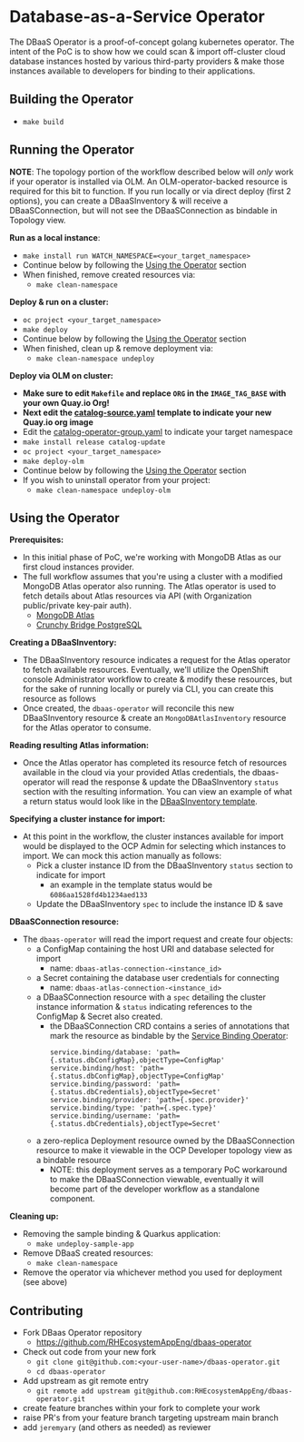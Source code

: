 # Database-as-a-Service Operator
The DBaaS Operator is a proof-of-concept golang kubernetes operator. The intent of the PoC is to show how we could
scan & import off-cluster cloud database instances hosted by various third-party providers & make those instances
available to developers for binding to their applications.

## Building the Operator
- `make build`

## Running the Operator
**NOTE**: The topology portion of the workflow described below will *only* work if your operator is installed via OLM.
An OLM-operator-backed resource is required for this bit to function. If you run locally or via direct deploy (first 2
options), you can create a DBaaSInventory & will receive a DBaaSConnection, but will not see the DBaaSConnection as
bindable in Topology view.

**Run as a local instance**:
- `make install run WATCH_NAMESPACE=<your_target_namespace>`
- Continue below by following the [Using the Operator](#using-the-operator) section
- When finished, remove created resources via:
  - `make clean-namespace`

**Deploy & run on a cluster:**
- `oc project <your_target_namespace>`
- `make deploy`
- Continue below by following the [Using the Operator](#using-the-operator) section
- When finished, clean up & remove deployment via:
  - `make clean-namespace undeploy`

**Deploy via OLM on cluster:**
- **Make sure to edit `Makefile` and replace `ORG` in the `IMAGE_TAG_BASE` with your own Quay.io Org!**
- **Next edit the [catalog-source.yaml](config/samples/catalog-source.yaml) template to indicate your new Quay.io org image**
- Edit the [catalog-operator-group.yaml](config/samples/catalog-operator-group.yaml) to indicate your target namespace
- `make install release catalog-update`
- `oc project <your_target_namespace>`
- `make deploy-olm`
- Continue below by following the [Using the Operator](#using-the-operator) section
- If you wish to uninstall operator from your project:
  - `make clean-namespace undeploy-olm`

## Using the Operator

**Prerequisites:**
- In this initial phase of PoC, we're working with MongoDB Atlas as our first cloud instances provider.
- The full workflow assumes that you're using a cluster with a modified MongoDB Atlas operator also running. The Atlas
  operator is used to fetch details about Atlas resources via API (with Organization public/private key-pair auth).
  - [MongoDB Atlas](https://github.com/RHEcosystemAppEng/mongodb-atlas-kubernetes)
  - [Crunchy Bridge PostgreSQL](https://github.com/CrunchyData/crunchy-bridge-operator)

**Creating a DBaaSInventory:**
- The DBaaSInventory resource indicates a request for the Atlas operator to fetch available resources. Eventually, we'll
  utilize the OpenShift console Administrator workflow to create & modify these resources, but for the sake of running
  locally or purely via CLI, you can create this resource as follows
- Once created, the `dbaas-operator` will reconcile this new DBaaSInventory resource & create an `MongoDBAtlasInventory` resource
  for the Atlas operator to consume.

**Reading resulting Atlas information:**
- Once the Atlas operator has completed its resource fetch of resources available in the cloud via your provided Atlas
  credentials, the dbaas-operator will read the response & update the DBaaSInventory `status` section with the resulting
  information. You can view an example of what a return status would look like in the
  [DBaaSInventory template](config/samples/dbaas_v1_DBaaSInventory.yaml).

**Specifying a cluster instance for import:**
- At this point in the workflow, the cluster instances available for import would be displayed to the OCP Admin for
  selecting which instances to import. We can mock this action manually as follows:
  - Pick a cluster instance ID from the DBaaSInventory `status` section to indicate for import
    - an example in the template status would be `6086aa1528fd4b1234aed133`
  - Update the DBaaSInventory `spec` to include the instance ID & save

**DBaaSConnection resource:**
- The `dbaas-operator` will read the import request and create four objects:
  - a ConfigMap containing the host URI and database selected for import
    - name: `dbaas-atlas-connection-<instance_id>`
  - a Secret containing the database user credentials for connecting
    - name: `dbaas-atlas-connection-<instance_id>`
  - a DBaaSConnection resource with a `spec` detailing the cluster instance information & `status` indicating references
    to the ConfigMap & Secret also created.
    - the DBaaSConnection CRD contains a series of annotations that mark the resource as bindable by the
      [Service Binding Operator](https://github.com/redhat-developer/service-binding-operator):
      ```
      service.binding/database: 'path={.status.dbConfigMap},objectType=ConfigMap'
      service.binding/host: 'path={.status.dbConfigMap},objectType=ConfigMap'
      service.binding/password: 'path={.status.dbCredentials},objectType=Secret'
      service.binding/provider: 'path={.spec.provider}'
      service.binding/type: 'path={.spec.type}'
      service.binding/username: 'path={.status.dbCredentials},objectType=Secret'
      ```
  - a zero-replica Deployment resource owned by the DBaaSConnection resource to make it viewable in the OCP Developer
    topology view as a bindable resource
    - NOTE: this deployment serves as a temporary PoC workaround to make the DBaaSConnection viewable, eventually it will
      become part of the developer workflow as a standalone component.

**Cleaning up:**
- Removing the sample binding & Quarkus application:
  - `make undeploy-sample-app`
- Remove DBaaS created resources:
  - `make clean-namespace`
- Remove the operator via whichever method you used for deployment (see above)

## Contributing

- Fork DBaas Operator repository
  - https://github.com/RHEcosystemAppEng/dbaas-operator
- Check out code from your new fork
  - `git clone git@github.com:<your-user-name>/dbaas-operator.git`
  - `cd dbaas-operator`
- Add upstream as git remote entry
  - `git remote add upstream git@github.com:RHEcosystemAppEng/dbaas-operator.git`
- create feature branches within your fork to complete your work
- raise PR's from your feature branch targeting upstream main branch
- add `jeremyary` (and others as needed) as reviewer